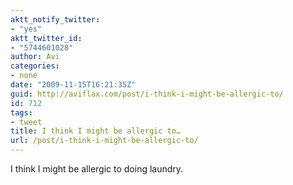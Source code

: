 ```yaml
---
aktt_notify_twitter:
- "yes"
aktt_twitter_id:
- "5744601028"
author: Avi
categories:
- none
date: "2009-11-15T16:21:35Z"
guid: http://aviflax.com/post/i-think-i-might-be-allergic-to/
id: 712
tags:
- tweet
title: I think I might be allergic to…
url: /post/i-think-i-might-be-allergic-to/
---
```

I think I might be allergic to doing laundry.